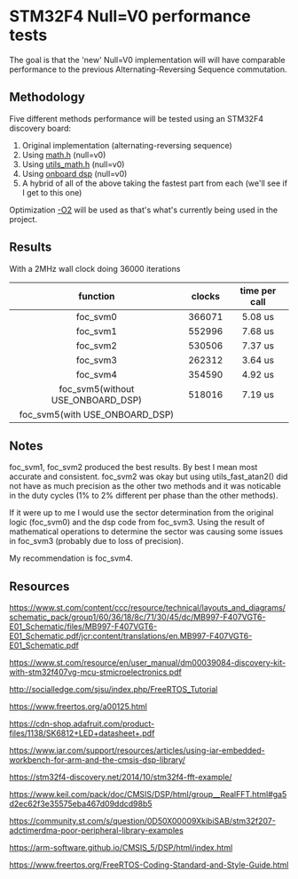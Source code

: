 # STM32F4 Null=V0 performance tests

The goal is that the 'new' Null=V0 implementation will will have comparable performance to the previous Alternating-Reversing Sequence commutation.

## Methodology

Five different methods performance will be tested using an STM32F4 discovery board:

1. Original implementation (alternating-reversing sequence)
1. Using [math.h](https://cplusplus.com/reference/cmath/) (null=v0)
1. Using [utils_math.h](https://github.com/vedderb/bldc/blob/master/util/utils_math.c) (null=v0)
1. Using [onboard dsp](https://www.keil.com/pack/doc/CMSIS/DSP/html/index.html) (null=v0)
1. A hybrid of all of the above taking the fastest part from each (we'll see if I get to this one)

Optimization [-O2](https://developer.arm.com/documentation/dui0375/g/Compiler-Command-line-Options/-Onum?lang=en) will be used as that's what's currently being used in the project.

## Results

With a 2MHz wall clock doing 36000 iterations

**function**|**clocks**|**time per call**
:-----:|:-----:|:-----:
foc_svm0|366071|5.08 us
foc_svm1|552996|7.68 us
foc_svm2|530506|7.37 us
foc_svm3|262312|3.64 us
foc_svm4|354590|4.92 us
foc_svm5(without USE_ONBOARD_DSP)|518016|7.19 us
foc_svm5(with USE_ONBOARD_DSP)|

## Notes

foc_svm1, foc_svm2 produced the best results.  By best I mean most accurate and consistent.  foc_svm2 was okay but using utils_fast_atan2() did not have as much precision as the other two methods and it was noticable in the duty cycles (1% to 2% different per phase than the other methods).

If it were up to me I would use the sector determination from the original logic (foc_svm0) and the dsp code from foc_svm3. Using the result of mathematical operations to determine the sector was causing some issues in foc_svm3 (probably due to loss of precision).

My recommendation is foc_svm4.

## Resources

https://www.st.com/content/ccc/resource/technical/layouts_and_diagrams/schematic_pack/group1/60/36/18/8c/71/30/45/dc/MB997-F407VGT6-E01_Schematic/files/MB997-F407VGT6-E01_Schematic.pdf/jcr:content/translations/en.MB997-F407VGT6-E01_Schematic.pdf

https://www.st.com/resource/en/user_manual/dm00039084-discovery-kit-with-stm32f407vg-mcu-stmicroelectronics.pdf

http://socialledge.com/sjsu/index.php/FreeRTOS_Tutorial

https://www.freertos.org/a00125.html

https://cdn-shop.adafruit.com/product-files/1138/SK6812+LED+datasheet+.pdf

https://www.iar.com/support/resources/articles/using-iar-embedded-workbench-for-arm-and-the-cmsis-dsp-library/

https://stm32f4-discovery.net/2014/10/stm32f4-fft-example/

https://www.keil.com/pack/doc/CMSIS/DSP/html/group__RealFFT.html#ga5d2ec62f3e35575eba467d09ddcd98b5

https://community.st.com/s/question/0D50X00009XkibiSAB/stm32f207-adctimerdma-poor-peripheral-library-examples

https://arm-software.github.io/CMSIS_5/DSP/html/index.html

https://www.freertos.org/FreeRTOS-Coding-Standard-and-Style-Guide.html
